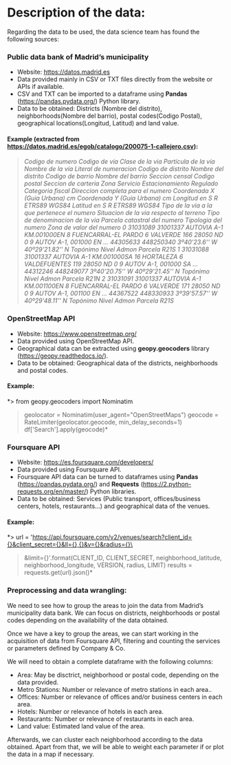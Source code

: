 # Description of the data:

Regarding the data to be used, the data science team has found the following sources:

### Public data bank of Madrid’s municipality
* Website: https://datos.madrid.es
* Data provided mainly in CSV or TXT files directly from the website or APIs if available.
* CSV and TXT can be imported to a dataframe using **Pandas** (https://pandas.pydata.org/) Python library.
* Data to be obtained: Districts (Nombre del distrito), neighborhoods(Nombre del barrio), postal codes(Codigo  Postal), geographical locations(Longitud, Latitud) and land value.

#### Example (extracted from https://datos.madrid.es/egob/catalogo/200075-1-callejero.csv):
>*Codigo de numero 	Codigo de via 	Clase de la via 	Partícula de la vía 	Nombre de la vía 	Literal de numeracion 	Codigo de distrito 	Nombre del distrito 	Codigo de barrio 	Nombre del barrio 	Seccion censal 	Codigo postal 	Seccion de carteria 	Zona Servicio Estacionamiento Regulado 	Categoria fiscal 	Direccion completa para el numero 	Coordenada X (Guia Urbana) cm 	Coordenada Y (Guia Urbana) cm 	Longitud en S R ETRS89 WGS84 	Latitud en S R ETRS89 WGS84 	Tipo de la via a la que pertenece el numero 	Situacion de la via respecto al terreno 	Tipo de denominacion de la via 	Parcela catastral del numero 	Tipologia del numero 	Zona de valor del numero
>0 	31031089 	31001337 	AUTOVIA 		A-1 	KM.001000EN 	8 	FUENCARRAL-EL PARDO 	6 	VALVERDE 	166 	28050 	ND 	0 	9 	AUTOV A-1, 001000 EN ... 	44305633 	448250340 	3º40'23.6'' W 	40º29'21.82'' N 	Topónimo 	Nivel 	Admon 		Parcela 	R21S
>1 	31031088 	31001337 	AUTOVIA 		A-1 	KM.001000SA 	16 	HORTALEZA 	6 	VALDEFUENTES 	119 	28050 	ND 	0 	9 	AUTOV A-1, 001000 SA ... 	44312246 	448249077 	3º40'20.75'' W 	40º29'21.45'' N 	Topónimo 	Nivel 	Admon 		Parcela 	R21N
>2 	31031091 	31001337 	AUTOVIA 		A-1 	KM.001100EN 	8 	FUENCARRAL-EL PARDO 	6 	VALVERDE 	171 	28050 	ND 	0 	9 	AUTOV A-1, 001100 EN ... 	44367522 	448330933 	3º39'57.57'' W 	40º29'48.11'' N 	Topónimo 	Nivel 	Admon 		Parcela 	R21S*

### OpenStreetMap API
* Website: https://www.openstreetmap.org/
* Data provided using OpenStreetMap API.
* Geographical data can be extracted using **geopy.geocoders** library (https://geopy.readthedocs.io/).
* Data to be obtained: Geographical data of the districts, neighborhoods and postal codes.

#### Example:
*> from geopy.geocoders import Nominatim
> geolocator = Nominatim(user_agent="OpenStreetMaps")
> geocode = RateLimiter(geolocator.geocode, min_delay_seconds=1)
> df['Search'].apply(geocode)*

### Foursquare API
* Website: https://es.foursquare.com/developers/
* Data provided using Foursquare API.
* Foursquare API data can be turned to dataframes using **Pandas** (https://pandas.pydata.org/) and **Requests** (https://2.python-requests.org/en/master/) Python libraries.
* Data to be obtained: Services (Public transport, offices/business centers, hotels, restaurants…) and geographical data of the venues.

#### Example:
*> url = 'https://api.foursquare.com/v2/venues/search?client_id={}&client_secret={}&ll={},{}&v={}&radius={}\
> &limit={}'.format(CLIENT_ID, CLIENT_SECRET, neighborhood_latitude, neighborhood_longitude, VERSION, radius, LIMIT)
> results = requests.get(url).json()*

### Preprocessing and data wrangling:
We need to see how to group the areas to join the data from Madrid’s municipality data bank. We can focus on districts, neighborhoods or postal codes depending on the availability of the data obtained.

Once we have a key to group the areas, we can start working in the acquisition of data from Foursquare API, filtering and counting the services or parameters defined by Company & Co.

We will need to obtain a complete dataframe with the following columns:

* Area: May be disctrict, neighborhood or postal code, depending on the data provided.
* Metro Stations: Number or relevance of metro stations in each area..
* Offices: Number or relevance of offices and/or business centers in each area.
* Hotels: Number or relevance of hotels in each area.
* Restaurants: Number or relevance of restaurants in each area.
* Land value: Estimated land value of the area.

Afterwards, we can cluster each neighborhood according to the data obtained. Apart from that, we will be able to weight each parameter if or plot the data in a map if necessary.
